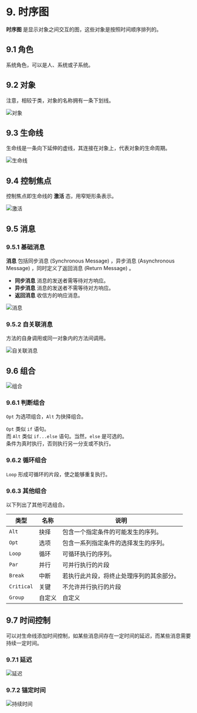 # 9. 时序图

**时序图** 是显示对象之间交互的图，这些对象是按照时间顺序排列的。

## 9.1 角色

系统角色，可以是人、系统或子系统。

## 9.2 对象

注意，相较于类，对象的名称拥有一条下划线。

![对象](../pic/Object.svg)

## 9.3 生命线

生命线是一条向下延伸的虚线，其连接在对象上，代表对象的生命周期。

![生命线](../pic/Lifeline.svg)

## 9.4 控制焦点

控制焦点即生命线的 **激活** 态，用窄矩形条表示。

![激活](../pic/activity.svg)

## 9.5 消息

### 9.5.1 基础消息

**消息** 包括同步消息 (Synchronous Message) ，异步消息 (Asynchronous Message) ，同时定义了返回消息 (Return Message) 。

- **同步消息** 消息的发送者需等待对方响应。
- **异步消息** 消息的发送者不需等待对方响应。
- **返回消息** 收信方的响应消息。

![消息](../pic/message.svg)

### 9.5.2 自关联消息

方法的自身调用或同一对象内的方法间调用。

![自关联消息](../pic/selfCall.svg)

## 9.6 组合

![组合](../pic/group.svg)

### 9.6.1 判断组合

`Opt` 为选项组合，`Alt` 为抉择组合。

`Opt` 类似 `if` 语句。  
而 `Alt` 类似 `if...else` 语句。当然，`else` 是可选的。  
条件为真时执行，否则执行另一分支或不执行。

### 9.6.2 循环组合

`Loop` 形成可循环的片段，使之能够重复执行。

### 9.6.3 其他组合

以下列出了其他可选组合。

| 类型       | 名称   | 说明                                     |
| ---------- | ------ | ---------------------------------------- |
| `Alt`      | 抉择   | 包含一个指定条件的可能发生的序列。       |
| `Opt`      | 选项   | 包含一系列指定条件的选择发生的序列。     |
| `Loop`     | 循环   | 可循环执行的序列。                       |
| `Par`      | 并行   | 可并行执行的片段                         |
| `Break`    | 中断   | 若执行此片段，将终止处理序列的其余部分。 |
| `Critical` | 关键   | 不允许并行执行的片段                     |
| `Group`    | 自定义 | 自定义                                   |

## 9.7 时间控制

可以对生命线添加时间控制，如某些消息间存在一定时间的延迟，而某些消息需要持续一定时间。  

### 9.7.1 延迟

![延迟](../pic/Delay.svg)

### 9.7.2 锚定时间

![持续时间](../pic/Continued.svg)